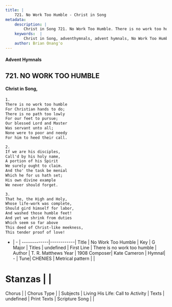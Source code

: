 ```yaml
---
title: |
    721. No Work Too Humble - Christ in Song
metadata:
    description: |
        Christ in Song 721. No Work Too Humble. There is no work too humble For Christian hands to do; There is no path too lowly For our feet to pursue; Our blessed Lord and Master Was servant unto all; None were to poor and needy For him to heed their call.
    keywords:  |
        Christ in Song, adventhymnals, advent hymnals, No Work Too Humble, There is no work too humble. 
    author: Brian Onang'o
---
```


#### Advent Hymnals
## 721. NO WORK TOO HUMBLE
####  Christ in Song,

```txt
1.
There is no work too humble
For Christian hands to do;
There is no path too lowly
For our feet to pursue;
Our blessed Lord and Master
Was servant unto all;
None were to poor and needy
For him to heed their call.

2.
If we are his disciples,
Call'd by his holy name,
A portion of his Spirit
We surely ought to claim.
And tho' the task be menial
Which he for us hath set;
His own divine example
We never should forget.

3.
That he, the High and Holy,
Whose life-work was complete,
Should gird himself for labor,
And washed those humble feet!
And yet we shrink from duties
Which seem so far above
This deed of Christ-like meekness,
This tender proof of love!

```

- |   -  |
-------------|------------|
Title | No Work Too Humble |
Key | G Major |
Titles | undefined |
First Line | There is no work too humble |
Author | T. R. Matthews
Year | 1908
Composer| Kate Cameron |
Hymnal|  - |
Tune| CHENIES |
Metrical pattern | |
# Stanzas |  |
Chorus |  |
Chorus Type |  |
Subjects | Living His Life: Call to Activity |
Texts | undefined |
Print Texts | 
Scripture Song |  |
    
